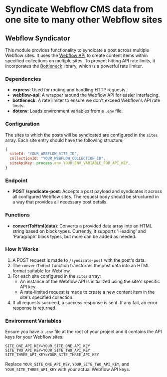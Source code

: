 # Syndicate Webflow CMS data from one site to many other Webflow sites

## Webflow Syndicator

This module provides functionality to syndicate a post across multiple Webflow sites. It uses the [Webflow API](https://developers.webflow.com/) to create content items within specified collections on multiple sites. To prevent hitting API rate limits, it incorporates the [Bottleneck](https://github.com/SGrondin/bottleneck) library, which is a powerful rate limiter.

### Dependencies

- **express**: Used for routing and handling HTTP requests.
- **webflow-api**: A wrapper around the Webflow API for easier interfacing.
- **bottleneck**: A rate limiter to ensure we don't exceed Webflow's API rate limits.
- **dotenv**: Loads environment variables from a `.env` file.

### Configuration

The sites to which the posts will be syndicated are configured in the `sites` array. Each site entry should have the following structure:

```javascript
{
  siteId: "YOUR_WEBFLOW_SITE_ID",
  collectionId: "YOUR_WEBFLOW_COLLECTION_ID",
  siteApiKey: process.env.YOUR_ENV_VARIABLE_FOR_API_KEY,
}
```

### Endpoint

- **POST /syndicate-post**: Accepts a post payload and syndicates it across all configured Webflow sites. The request body should be structured in a way that provides all necessary post details.

### Functions

- **convertToHtml(data)**: Converts a provided data array into an HTML string based on block types. Currently, it supports 'Heading' and 'Paragraph' block types, but more can be added as needed.

### How It Works

1. A POST request is made to `/syndicate-post` with the post's data.
2. The `convertToHtml` function transforms the post data into an HTML format suitable for Webflow.
3. For each site configured in the `sites` array:
   - An instance of the Webflow API is initialized using the site's specific API key.
   - A rate-limited request is made to create a new content item in the site's specified collection.
4. If all requests succeed, a success response is sent. If any fail, an error response is returned.

### Environment Variables

Ensure you have a `.env` file at the root of your project and it contains the API keys for your Webflow sites:

```
SITE_ONE_API_KEY=YOUR_SITE_ONE_API_KEY
SITE_TWO_API_KEY=YOUR_SITE_TWO_API_KEY
SITE_THREE_API_KEY=YOUR_SITE_THREE_API_KEY
```

Replace `YOUR_SITE_ONE_API_KEY`, `YOUR_SITE_TWO_API_KEY`, and `YOUR_SITE_THREE_API_KEY` with your actual Webflow API keys.
